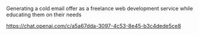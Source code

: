 Generating a cold email offer as a freelance web development service while educating them on their needs

https://chat.openai.com/c/a5a67dda-3097-4c53-8e45-b3c4dede5ce8